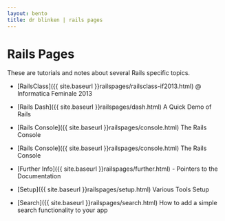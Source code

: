 ```yaml
---
layout: bento
title: dr blinken | rails pages
---
```


Rails Pages
===========

These are tutorials and notes about several Rails specific topics.

* [RailsClass]({{ site.baseurl }}railspages/railsclass-if2013.html) @ Informatica Feminale 2013
* [Rails Dash]({{ site.baseurl }}railspages/dash.html) A Quick Demo of Rails
* [Rails Console]({{ site.baseurl }}railspages/console.html) The Rails Console
* [Rails Console]({{ site.baseurl }}railspages/console.html) The Rails Console
* [Further Info]({{ site.baseurl }}railspages/further.html) - Pointers to the Documentation

* [Setup]({{ site.baseurl }}railspages/setup.html) Various Tools Setup
* [Search]({{ site.baseurl }}railspages/search.html) How to add a simple search functionality to your app

